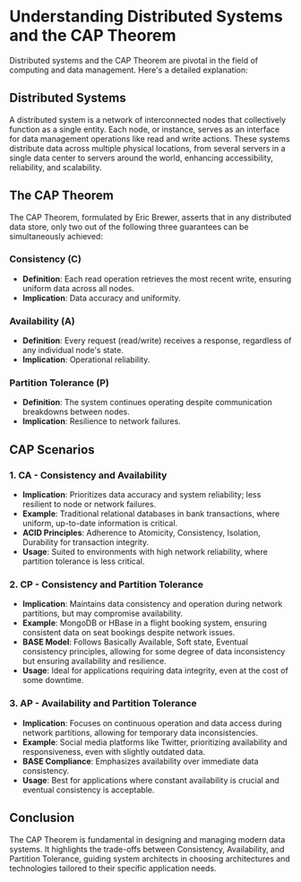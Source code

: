 # Understanding Distributed Systems and the CAP Theorem

Distributed systems and the CAP Theorem are pivotal in the field of computing and data management. Here's a detailed explanation:

## Distributed Systems

A distributed system is a network of interconnected nodes that collectively function as a single entity. Each node, or instance, serves as an interface for data management operations like read and write actions. These systems distribute data across multiple physical locations, from several servers in a single data center to servers around the world, enhancing accessibility, reliability, and scalability.

## The CAP Theorem

The CAP Theorem, formulated by Eric Brewer, asserts that in any distributed data store, only two out of the following three guarantees can be simultaneously achieved:

### Consistency (C)
- **Definition**: Each read operation retrieves the most recent write, ensuring uniform data across all nodes.
- **Implication**: Data accuracy and uniformity.

### Availability (A)
- **Definition**: Every request (read/write) receives a response, regardless of any individual node's state.
- **Implication**: Operational reliability.

### Partition Tolerance (P)
- **Definition**: The system continues operating despite communication breakdowns between nodes.
- **Implication**: Resilience to network failures.

## CAP Scenarios

### 1. CA - Consistency and Availability
- **Implication**: Prioritizes data accuracy and system reliability; less resilient to node or network failures.
- **Example**: Traditional relational databases in bank transactions, where uniform, up-to-date information is critical.
- **ACID Principles**: Adherence to Atomicity, Consistency, Isolation, Durability for transaction integrity.
- **Usage**: Suited to environments with high network reliability, where partition tolerance is less critical.

### 2. CP - Consistency and Partition Tolerance
- **Implication**: Maintains data consistency and operation during network partitions, but may compromise availability.
- **Example**: MongoDB or HBase in a flight booking system, ensuring consistent data on seat bookings despite network issues.
- **BASE Model**: Follows Basically Available, Soft state, Eventual consistency principles, allowing for some degree of data inconsistency but ensuring availability and resilience.
- **Usage**: Ideal for applications requiring data integrity, even at the cost of some downtime.

### 3. AP - Availability and Partition Tolerance
- **Implication**: Focuses on continuous operation and data access during network partitions, allowing for temporary data inconsistencies.
- **Example**: Social media platforms like Twitter, prioritizing availability and responsiveness, even with slightly outdated data.
- **BASE Compliance**: Emphasizes availability over immediate data consistency.
- **Usage**: Best for applications where constant availability is crucial and eventual consistency is acceptable.

## Conclusion

The CAP Theorem is fundamental in designing and managing modern data systems. It highlights the trade-offs between Consistency, Availability, and Partition Tolerance, guiding system architects in choosing architectures and technologies tailored to their specific application needs.